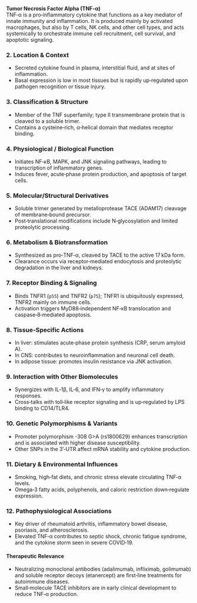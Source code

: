 **Tumor Necrosis Factor Alpha (TNF‑α)**  
TNF‑α is a pro‑inflammatory cytokine that functions as a key mediator of innate immunity and inflammation. It is produced mainly by activated macrophages, but also by T cells, NK cells, and other cell types, and acts systemically to orchestrate immune cell recruitment, cell survival, and apoptotic signaling.

### 2. Location & Context  
- Secreted cytokine found in plasma, interstitial fluid, and at sites of inflammation.  
- Basal expression is low in most tissues but is rapidly up‑regulated upon pathogen recognition or tissue injury.

### 3. Classification & Structure  
- Member of the TNF superfamily; type II transmembrane protein that is cleaved to a soluble trimer.  
- Contains a cysteine‑rich, α‑helical domain that mediates receptor binding.

### 4. Physiological / Biological Function  
- Initiates NF‑κB, MAPK, and JNK signaling pathways, leading to transcription of inflammatory genes.  
- Induces fever, acute‑phase protein production, and apoptosis of target cells.

### 5. Molecular/Structural Derivatives  
- Soluble trimer generated by metalloprotease TACE (ADAM17) cleavage of membrane‑bound precursor.  
- Post‑translational modifications include N‑glycosylation and limited proteolytic processing.

### 6. Metabolism & Biotransformation  
- Synthesized as pro‑TNF‑α, cleaved by TACE to the active 17 kDa form.  
- Clearance occurs via receptor‑mediated endocytosis and proteolytic degradation in the liver and kidneys.

### 7. Receptor Binding & Signaling  
- Binds TNFR1 (`p55`) and TNFR2 (`p75`); TNFR1 is ubiquitously expressed, TNFR2 mainly on immune cells.  
- Activation triggers MyD88‑independent NF‑κB translocation and caspase‑8‑mediated apoptosis.

### 8. Tissue‑Specific Actions  
- In liver: stimulates acute‑phase protein synthesis (CRP, serum amyloid A).  
- In CNS: contributes to neuroinflammation and neuronal cell death.  
- In adipose tissue: promotes insulin resistance via JNK activation.

### 9. Interaction with Other Biomolecules  
- Synergizes with IL‑1β, IL‑6, and IFN‑γ to amplify inflammatory responses.  
- Cross‑talks with toll‑like receptor signaling and is up‑regulated by LPS binding to CD14/TLR4.

### 10. Genetic Polymorphisms & Variants  
- Promoter polymorphism -308 G>A (rs1800629) enhances transcription and is associated with higher disease susceptibility.  
- Other SNPs in the 3′‑UTR affect mRNA stability and cytokine production.

### 11. Dietary & Environmental Influences  
- Smoking, high‑fat diets, and chronic stress elevate circulating TNF‑α levels.  
- Omega‑3 fatty acids, polyphenols, and caloric restriction down‑regulate expression.

### 12. Pathophysiological Associations  
- Key driver of rheumatoid arthritis, inflammatory bowel disease, psoriasis, and atherosclerosis.  
- Elevated TNF‑α contributes to septic shock, chronic fatigue syndrome, and the cytokine storm seen in severe COVID‑19.

#### Therapeutic Relevance  
- Neutralizing monoclonal antibodies (adalimumab, infliximab, golimumab) and soluble receptor decoys (etanercept) are first‑line treatments for autoimmune diseases.  
- Small‑molecule TACE inhibitors are in early clinical development to reduce TNF‑α production.